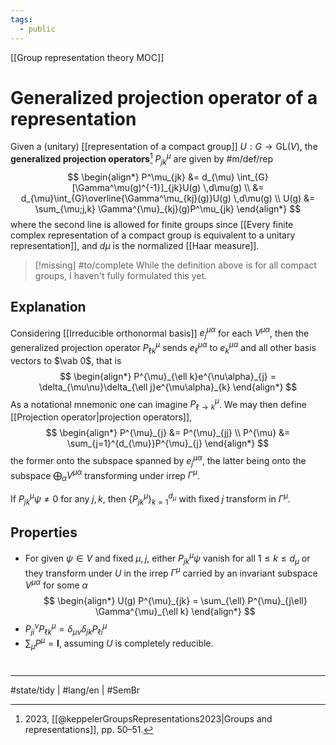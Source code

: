 ```yaml
---
tags:
  - public
---
```

[[Group representation theory MOC]]
# Generalized projection operator of a representation

Given a (unitary) [[representation of a compact group]] $U : G \to \mathrm{GL}(V)$, the **generalized projection operators**[^kep] $P^\mu_{jk}$ are given by #m/def/rep
$$
\begin{align*}
P^\mu_{jk} &= d_{\mu} \int_{G} [\Gamma^\mu(g)^{-1}]_{jk}U(g) \,d\mu(g) \\ &= d_{\mu}\int_{G}\overline{\Gamma^\mu_{kj}(g)}U(g) \,d\mu(g) \\
U(g) &= \sum_{\mu;j,k} \Gamma^{\mu}_{kj}(g)P^\mu_{jk}
\end{align*}
$$
where the second line is allowed for finite groups since [[Every finite complex representation of a compact group is equivalent to a unitary representation]], and $d\mu$ is the normalized [[Haar measure]].

> [!missing] #to/complete 
> While the definition above is for all compact groups, I haven't fully formulated this yet.

[^kep]: 2023, [[@keppelerGroupsRepresentations2023|Groups and representations]], pp. 50–51.

## Explanation

Considering [[Irreducible orthonormal basis]] $e^{\mu\alpha}_{j}$ for each $V^{\mu\alpha}$,
then the generalized projection operator $P^{\mu}_{\ell k}$ sends $e^{\mu\alpha}_{\ell}$ to $e^{\mu\alpha}_{k}$ and all other basis vectors to $\vab 0$, that is
$$
\begin{align*}
P^{\mu}_{\ell k}e^{\nu\alpha}_{j} = \delta_{\mu\nu}\delta_{\ell j}e^{\mu\alpha}_{k}
\end{align*}
$$
As a notational mnemonic one can imagine $P^{\mu}_{\ell\to k}$.
We may then define [[Projection operator|projection operators]],
$$
\begin{align*}
P^{\mu}_{j} &= P^{\mu}_{jj} \\
P^{\mu} &= \sum_{j=1}^{d_{\mu}}P^{\mu}_{j}
\end{align*}
$$
the former onto the subspace spanned by $e^{\mu\alpha}_{j}$,
the latter being onto the subspace $\bigoplus_{\alpha} V^{\mu\alpha}$ transforming under irrep $\Gamma^\mu$.

If $P^\mu_{jk} \psi \neq 0$ for any $j,k$, then $\{ P^\mu_{jk} \}_{k=1}^{d_{\mu}}$ with fixed $j$ transform in $\Gamma^\mu$.

## Properties

- For given $\psi \in V$ and fixed $\mu,j$, either $P^{\mu}_{jk}\psi$ vanish for all $1 \leq k \leq d_{\mu}$ or they transform under $U$ in the irrep $\Gamma^\mu$ carried by an invariant subspace $V^{\mu\alpha}$ for some $\alpha$
  $$
  \begin{align*}
  U(g) P^{\mu}_{jk} = \sum_{\ell} P^{\mu}_{j\ell} \Gamma^{\mu}_{\ell k}
  \end{align*}
  $$
- $P^{\nu}_{ji}P^{\mu}_{\ell k} = \delta_{\mu\nu}\delta_{jk}P^{\mu}_{\ell i}$
- $\sum_{\mu}P^{\mu} = \mathbf{I}$, assuming $U$ is completely reducible.

#
---
#state/tidy | #lang/en | #SemBr
